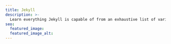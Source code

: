 ```yaml
---
title: Jekyll
description: >-
  Learn everything Jekyll is capable of from an exhaustive list of variables, tags, and filters.
seo:
  featured_image:
  featured_image_alt:
---
```

